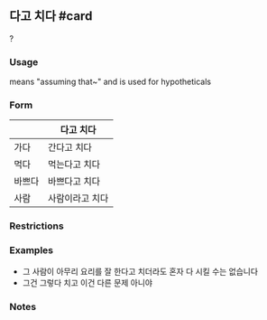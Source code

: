 ## 다고 치다 #card
?
### Usage
means "assuming that~" and is used for hypotheticals
### Form

|     | 다고 치다    |
| --- | -------- |
| 가다  | 간다고 치다   |
| 먹다  | 먹는다고 치다  |
| 바쁘다 | 바쁘다고 치다  |
| 사람  | 사람이라고 치다 |

### Restrictions
### Examples
* 그 사람이 아무리 요리를 잘 한다고 치더라도 혼자 다 시킬 수는 없습니다
* 그건 그렇다 치고 이건 다른 문제 아니야
### Notes
